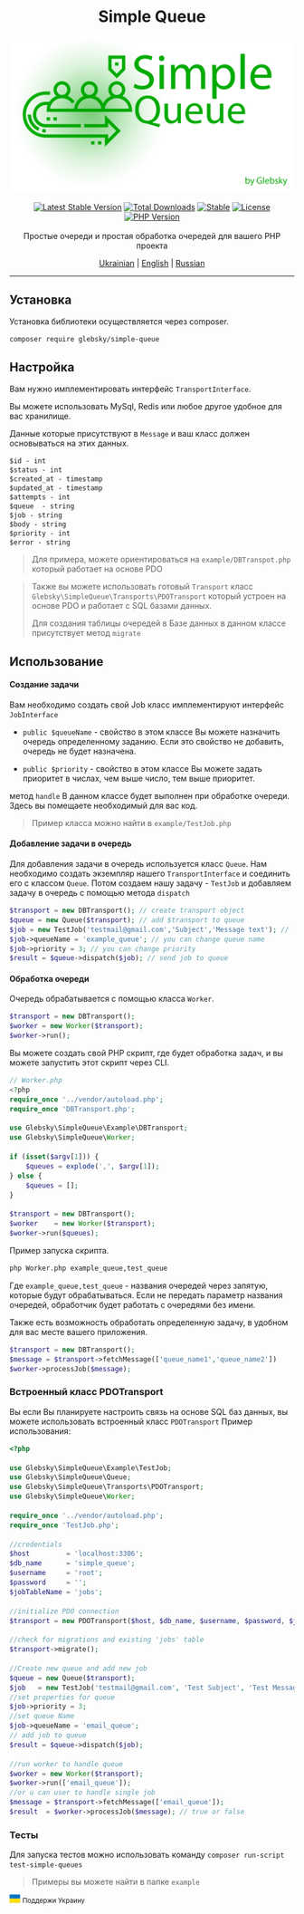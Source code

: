 <h1 align="center">Simple Queue</h1>

<img src="logo.png" alt="Simple Queue" />
<p align="center">
<a href="https://packagist.org/packages/glebsky/simple-queue"><img src="https://poser.pugx.org/glebsky/simple-queue/v" alt="Latest Stable Version"></a>
<a href="https://packagist.org/packages/glebsky/simple-queue"><img src="https://poser.pugx.org/glebsky/simple-queue/downloads" alt="Total Downloads"></a>
<a href="https://packagist.org/packages/glebsky/simple-queue"><img src="https://poser.pugx.org/glebsky/simple-queue/v/unstable" alt="Stable"></a>
<a href="https://packagist.org/packages/glebsky/simple-queue"><img src="https://poser.pugx.org/glebsky/simple-queue/license" alt="License"></a>
<a href="https://packagist.org/packages/glebsky/simple-queue"><img src="https://badgen.net/packagist/php/glebsky/simple-queue" alt="PHP Version"></a>
<br>
<br>
Простые очереди и простая обработка очередей для вашего PHP проекта
<p align="center">
    <a href="../docs/READMEUA.md">Ukrainian</a> | <a href="../README.md">English</a> | <a href="READMERU.md">Russian</a>
</p>

---

## Установка

Установка библиотеки осуществляется через composer.
```
composer require glebsky/simple-queue
```

## Настройка

Вам нужно имплементировать интерфейс `TransportInterface`.

Вы можете использовать MySql, Redis или любое другое удобное для вас хранилище.

Данные которые присутствуют в `Message` и ваш класс должен основываться на этих данных.
```shell
$id - int
$status - int
$created_at - timestamp
$updated_at - timestamp 
$attempts - int
$queue  - string
$job - string
$body - string
$priority - int
$error - string
```
> Для примера, можете ориентироваться на `example/DBTranspot.php` который работает на основе PDO

> Также вы можете использовать готовый `Transport` класс `Glebsky\SimpleQueue\Transports\PDOTransport` который устроен на основе PDO и работает с SQL базами данных.
> 
> Для создания таблицы очередей в Базе данных в данном классе присутствует метод `migrate`

## Использование

#### Создание задачи

Вам необходимо создать свой Job класс имплементируют интерфейс `JobInterface`

- `public $queueName` - свойство в этом классе Вы можете назначить очередь определенному заданию. Если это свойство
  не добавить, очередь не будет назначена.

- `public $priority` - свойство в этом классе Вы можете задать приоритет в числах, чем выше число, тем выше
  приоритет.

метод `handle` В данном классе будет выполнен при обработке очереди. Здесь вы помещаете необходимый для вас код.

> Пример класса можно найти в `example/TestJob.php`

#### Добавление задачи в очередь

Для добавления задачи в очередь используется класс `Queue`. Нам необходимо создать экземпляр нашего `TransportInterface`
и соединить его с классом `Queue`. Потом создаем нашу задачу - `TestJob` и добавляем задачу в очередь с помощью
метода `dispatch`

```php
$transport = new DBTransport(); // create transport object
$queue = new Queue($transport); // add $transport to queue  
$job = new TestJob('testmail@gmail.com','Subject','Message text'); //  create job
$job->queueName = 'example_queue'; // you can change queue name
$job->priority = 3; // you can change priority
$result = $queue->dispatch($job); // send job to queue
```

#### Обработка очереди

Очередь обрабатывается с помощью класса `Worker`.

```php
$transport = new DBTransport();
$worker = new Worker($transport);
$worker->run();
```

Вы можете создать свой PHP скрипт, где будет обработка задач, и вы можете запустить этот скрипт через CLI.

```php
// Worker.php
<?php
require_once '../vendor/autoload.php';
require_once 'DBTransport.php';

use Glebsky\SimpleQueue\Example\DBTransport;
use Glebsky\SimpleQueue\Worker;

if (isset($argv[1])) {
    $queues = explode(',', $argv[1]);
} else {
    $queues = [];
}

$transport = new DBTransport();
$worker    = new Worker($transport);
$worker->run($queues);
```

Пример запуска скрипта.

```sh
php Worker.php example_queue,test_queue
```

Где `example_queue,test_queue` - названия очередей через запятую, которые будут обрабатываться. Если не передать
параметр названия очередей, обработчик будет работать с очередями без имени.

Также есть возможность обработать определенную задачу, в удобном для вас месте вашего приложения.

```php
$transport = new DBTransport();
$message = $transport->fetchMessage(['queue_name1','queue_name2'])
$worker->processJob($message);
```

### Встроенный класс PDOTransport
Вы если Вы планируете настроить связь на основе SQL баз данных, вы можете использовать встроенный класс `PDOTransport`
Пример использования:
```php
<?php

use Glebsky\SimpleQueue\Example\TestJob;
use Glebsky\SimpleQueue\Queue;
use Glebsky\SimpleQueue\Transports\PDOTransport;
use Glebsky\SimpleQueue\Worker;

require_once '../vendor/autoload.php';
require_once 'TestJob.php';

//credentials
$host         = 'localhost:3306';
$db_name      = 'simple_queue';
$username     = 'root';
$password     = '';
$jobTableName = 'jobs';

//initialize PDO connection
$transport = new PDOTransport($host, $db_name, $username, $password, $jobTableName);

//check for migrations and existing 'jobs' table
$transport->migrate();

//Create new queue and add new job
$queue = new Queue($transport);
$job   = new TestJob('testmail@gmail.com', 'Test Subject', 'Test Message text');
//set properties for queue
$job->priority = 3;
//set queue Name
$job->queueName = 'email_queue';
// add job to queue
$result = $queue->dispatch($job);

//run worker to handle queue
$worker = new Worker($transport);
$worker->run(['email_queue']);
//or u can user to handle single job
$message = $transport->fetchMessage(['email_queue']);
$result  = $worker->processJob($message); // true or false
```

### Тесты

Для запуска тестов можно использовать команду
`composer run-script test-simple-queues`

> Примеры вы можете найти в папке `example`

<img src="uaflag.jpg" alt="UA FLAG" /> <small>Поддержи Украину</small>